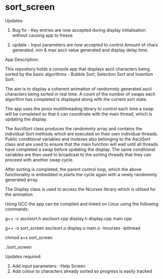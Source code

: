 # sort_screen
Updates:
1. Bug fix - Key entries are now accepted during display initialisation without causing app to freeze
    
2. update - Input parameters are now accepted to control Amount of chars generated, min & max ascii value generated and display delay time.                  

App Description:

This repository holds a console app that displays ascii characters being sorted by the basic algorithms - Bubble Sort, Selection Sort and Insertion Sort.

The aim is to display a coherent animation of randommly generated ascii characters being sorted in real time.
A count of the number of swaps each algorithm has completed is displayed along with the current sort state.

The app uses the posix multithreading library to control each time a swap will be completed so that it can coordinate with the main thread, which is updating the display.

The AsciiSort class produces the randommly array and contains the individual Sort methods which are executed on their own individual threads. Public conditional variables and mutexes also belonging to the AsciiSort class and are used to ensure that the main function will wait until all threads have completed a swap before updating the display. The same conditional variables are then used to broadcast to the sorting threads that they can proceed with another swap cycle.

After sorting is completed, the parent control loop, which the above functionality is embedded in,starts the cycle again with a newly randommly generated array.

The Display class is used to access the Ncurses library which is utilsed for the animation.

Using GCC the app can be compiled and linked on Linux using the following commands:

g++ -c asciisort.h asciisort.cpp display.h display.cpp main.cpp

g++ -o sort_screen asciisort.o display.o main.o -lncurses -lpthread

chmod a+x sort_screen

./sort_screen


Updates required:
1. Add input parameters:
    -Help Screen
2. Add colour to characters already sorted so progress is easily tracked






